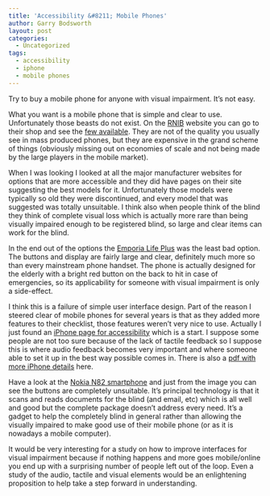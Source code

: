 ```yaml
---
title: 'Accessibility &#8211; Mobile Phones'
author: Garry Bodsworth
layout: post
categories:
  - Uncategorized
tags:
  - accessibility
  - iphone
  - mobile phones
---
```

Try to buy a mobile phone for anyone with visual impairment. It&#8217;s not easy.

What you want is a mobile phone that is simple and clear to use. Unfortunately those beasts do not exist. On the [RNIB][1] website you can go to their shop and see the [few available][2]. They are not of the quality you usually see in mass produced phones, but they are expensive in the grand scheme of things (obviously missing out on economies of scale and not being made by the large players in the mobile market).

When I was looking I looked at all the major manufacturer websites for options that are more accessible and they did have pages on their site suggesting the best models for it. Unfortunately those models were typically so old they were discontinued, and every model that was suggested was totally unsuitable. I think also when people think of the blind they think of complete visual loss which is actually more rare than being visually impaired enough to be registered blind, so large and clear items can work for the blind.

In the end out of the options the [Emporia Life Plus][3] was the least bad option. The buttons and display are fairly large and clear, definitely much more so than every mainstream phone handset. The phone is actually designed for the elderly with a bright red button on the back to hit in case of emergencies, so its applicability for someone with visual impairment is only a side-effect.

I think this is a failure of simple user interface design. Part of the reason I steered clear of mobile phones for several years is that as they added more features to their checklist, those features weren&#8217;t very nice to use. Actually I just found an [iPhone page for accessibility][4] which is a start. I suppose some people are not too sure because of the lack of tactile feedback so I suppose this is where audio feedback becomes very important and where someone able to set it up in the best way possible comes in. There is also a [pdf with more iPhone details][5] here.

Have a look at the [Nokia N82 smartphone][6] and just from the image you can see the buttons are completely unsuitable. It&#8217;s principal technology is that it scans and reads documents for the blind (and email, etc) which is all well and good but the complete package doesn&#8217;t address every need. It&#8217;s a gadget to help the completely blind in general rather than allowing the visually impaired to make good use of their mobile phone (or as it is nowadays a mobile computer).

It would be very interesting for a study on how to improve interfaces for visual impairment because if nothing happens and more goes mobile/online you end up with a surprising number of people left out of the loop. Even a study of the audio, tactile and visual elements would be an enlightening proposition to help take a step forward in understanding.

 [1]: http://www.rnib.org.uk/
 [2]: http://onlineshop.rnib.org.uk/browse.asp?n=11&c=59&sc=0&it=1&l=2
 [3]: http://www.emporialifeplus.com/
 [4]: http://www.apple.com/accessibility/iphone/index.html
 [5]: http://images.apple.com/accessibility/pdf/iPhone_3G_vpat.pdf
 [6]: http://www.efluxmedia.com/news_Nokia_Launches_N82_Smartphone_For_Visually_Impaired_13350.html